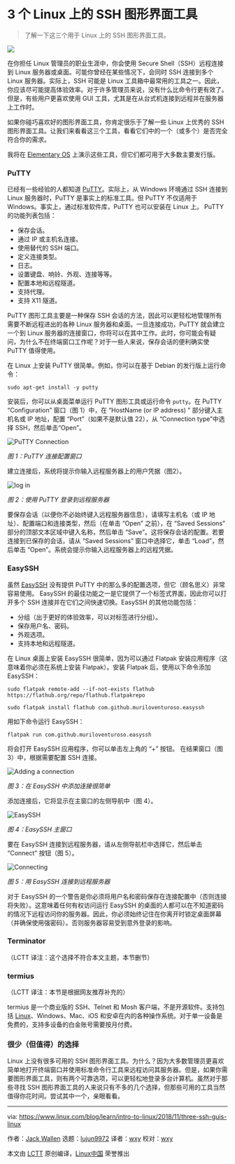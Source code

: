 [#]: collector: (lujun9972)
[#]: translator: (wxy)
[#]: reviewer: (wxy)
[#]: publisher: ( )
[#]: subject: (Three SSH GUI Tools for Linux)
[#]: via: (https://www.linux.com/blog/learn/intro-to-linux/2018/11/three-ssh-guis-linux)
[#]: author: (Jack Wallen https://www.linux.com/users/jlwallen)
[#]: url: ( )

3 个 Linux 上的 SSH 图形界面工具
======

> 了解一下这三个用于 Linux 上的 SSH 图形界面工具。
 
![](https://www.linux.com/sites/lcom/files/styles/rendered_file/public/ssh.jpg?itok=3UcXhJt7)

在你担任 Linux 管理员的职业生涯中，你会使用 Secure Shell（SSH）远程连接到 Linux 服务器或桌面。可能你曾经在某些情况下，会同时 SSH 连接到多个 Linux 服务器。实际上，SSH 可能是 Linux 工具箱中最常用的工具之一。因此，你应该尽可能提高体验效率。对于许多管理员来说，没有什么比命令行更有效了。但是，有些用户更喜欢使用 GUI 工具，尤其是在从台式机连接到远程并在服务器上工作时。

如果你碰巧喜欢好的图形界面工具，你肯定很乐于了解一些 Linux 上优秀的 SSH 图形界面工具。让我们来看看这三个工具，看看它们中的一个（或多个）是否完全符合你的需求。

我将在 [Elementary OS][1] 上演示这些工具，但它们都可用于大多数主要发行版。

### PuTTY

已经有一些经验的人都知道 [PuTTY][2]。实际上，从 Windows 环境通过 SSH 连接到 Linux 服务器时，PuTTY 是事实上的标准工具。但 PuTTY 不仅适用于 Windows。事实上，通过标准软件库，PuTTY 也可以安装在 Linux 上。 PuTTY 的功能列表包括：

  * 保存会话。
  * 通过 IP 或主机名连接。
  * 使用替代的 SSH 端口。
  * 定义连接类型。
  * 日志。
  * 设置键盘、响铃、外观、连接等等。
  * 配置本地和远程隧道。
  * 支持代理。
  * 支持 X11 隧道。

PuTTY 图形工具主要是一种保存 SSH 会话的方法，因此可以更轻松地管理所有需要不断远程进出的各种 Linux 服务器和桌面。一旦连接成功，PuTTY 就会建立一个到 Linux 服务器的连接窗口，你将可以在其中工作。此时，你可能会有疑问，为什么不在终端窗口工作呢？对于一些人来说，保存会话的便利确实使 PuTTY 值得使用。

在 Linux 上安装 PuTTY 很简单。例如，你可以在基于 Debian 的发行版上运行命令：

```
sudo apt-get install -y putty
```

安装后，你可以从桌面菜单运行 PuTTY 图形工具或运行命令 `putty`。在 PuTTY “Configuration” 窗口（图 1）中，在 “HostName (or IP address) ” 部分键入主机名或 IP 地址，配置 “Port”（如果不是默认值 22），从 “Connection type”中选择 SSH，然后单击“Open”。

![PuTTY Connection][4]

*图 1：PuTTY 连接配置窗口*

建立连接后，系统将提示你输入远程服务器上的用户凭据（图2）。

![log in][7]

*图 2：使用 PuTTY 登录到远程服务器*

要保存会话（以便你不必始终键入远程服务器信息），请填写主机名（或 IP 地址）、配置端口和连接类型，然后（在单击 “Open” 之前），在 “Saved Sessions” 部分的顶部文本区域中键入名称，然后单击 “Save”。这将保存会话的配置。若要连接到已保存的会话，请从 “Saved Sessions” 窗口中选择它，单击 “Load”，然后单击 “Open”。系统会提示你输入远程服务器上的远程凭据。

### EasySSH

虽然 [EasySSH][8] 没有提供 PuTTY 中的那么多的配置选项，但它（顾名思义）非常容易使用。 EasySSH 的最佳功能之一是它提供了一个标签式界面，因此你可以打开多个 SSH 连接并在它们之间快速切换。EasySSH 的其他功能包括：

  * 分组（出于更好的体验效率，可以对标签进行分组）。
  * 保存用户名、密码。
  * 外观选项。
  * 支持本地和远程隧道。

在 Linux 桌面上安装 EasySSH 很简单，因为可以通过 Flatpak 安装应用程序（这意味着你必须在系统上安装 Flatpak）。安装 Flatpak 后，使用以下命令添加 EasySSH：

```
sudo flatpak remote-add --if-not-exists flathub https://flathub.org/repo/flathub.flatpakrepo

sudo flatpak install flathub com.github.muriloventuroso.easyssh
```

用如下命令运行 EasySSH：

```
flatpak run com.github.muriloventuroso.easyssh
```

将会打开 EasySSH 应用程序，你可以单击左上角的 “+” 按钮。 在结果窗口（图 3）中，根据需要配置 SSH 连接。

![Adding a connection][10]

*图 3：在 EasySSH 中添加连接很简单*

添加连接后，它将显示在主窗口的左侧导航中（图 4）。

![EasySSH][12]

*图 4：EasySSH 主窗口*

要在 EasySSH 连接到远程服务器，请从左侧导航栏中选择它，然后单击 “Connect” 按钮（图 5）。

![Connecting][14]

*图 5：用 EasySSH 连接到远程服务器*

对于 EasySSH 的一个警告是你必须将用户名和密码保存在连接配置中（否则连接将失败）。这意味着任何有权访问运行 EasySSH 的桌面的人都可以在不知道密码的情况下远程访问你的服务器。因此，你必须始终记住在你离开时锁定桌面屏幕（并确保使用强密码）。否则服务器容易受到意外登录的影响。

### Terminator

（LCTT 译注：这个选择不符合本文主题，本节删节）

### termius

（LCTT 译注：本节是根据网友推荐补充的）

termius 是一个商业版的 SSH、Telnet 和 Mosh 客户端，不是开源软件。支持包括 [Linux](https://www.termius.com/linux)、Windows、Mac、iOS 和安卓在内的各种操作系统。对于单一设备是免费的，支持多设备的白金账号需要按月付费。

### 很少（但值得）的选择

Linux 上没有很多可用的 SSH 图形界面工具。为什么？因为大多数管理员更喜欢简单地打开终端窗口并使用标准命令行工具来远程访问其服务器。但是，如果你需要图形界面工具，则有两个可靠选项，可以更轻松地登录多台计算机。虽然对于那些寻找 SSH 图形界面工具的人来说只有不多的几个选择，但那些可用的工具当然值得你花时间。尝试其中一个，亲眼看看。

--------------------------------------------------------------------------------

via: https://www.linux.com/blog/learn/intro-to-linux/2018/11/three-ssh-guis-linux

作者：[Jack Wallen][a]
选题：[lujun9972][b]
译者：[wxy](https://github.com/wxy)
校对：[wxy](https://github.com/wxy)

本文由 [LCTT](https://github.com/LCTT/TranslateProject) 原创编译，[Linux中国](https://linux.cn/) 荣誉推出

[a]: https://www.linux.com/users/jlwallen
[b]: https://github.com/lujun9972
[1]: https://elementary.io/
[2]: https://www.chiark.greenend.org.uk/~sgtatham/putty/latest.html
[3]: https://www.linux.com/files/images/sshguis1jpg
[4]: https://www.linux.com/sites/lcom/files/styles/rendered_file/public/ssh_guis_1.jpg?itok=DiNTz_wO (PuTTY Connection)
[5]: https://www.linux.com/licenses/category/used-permission
[6]: https://www.linux.com/files/images/sshguis2jpg
[7]: https://www.linux.com/sites/lcom/files/styles/rendered_file/public/ssh_guis_2.jpg?itok=4ORsJlz3 (log in)
[8]: https://github.com/muriloventuroso/easyssh
[9]: https://www.linux.com/files/images/sshguis3jpg
[10]: https://www.linux.com/sites/lcom/files/styles/rendered_file/public/ssh_guis_3.jpg?itok=bHC2zlda (Adding a connection)
[11]: https://www.linux.com/files/images/sshguis4jpg
[12]: https://www.linux.com/sites/lcom/files/styles/rendered_file/public/ssh_guis_4.jpg?itok=hhJzhRIg (EasySSH)
[13]: https://www.linux.com/files/images/sshguis5jpg
[14]: https://www.linux.com/sites/lcom/files/styles/rendered_file/public/ssh_guis_5.jpg?itok=piFEFYTQ (Connecting)
[15]: https://www.linux.com/files/images/sshguis6jpg
[16]: https://www.linux.com/sites/lcom/files/styles/rendered_file/public/ssh_guis_6.jpg?itok=-kYl6iSE (Terminator)
